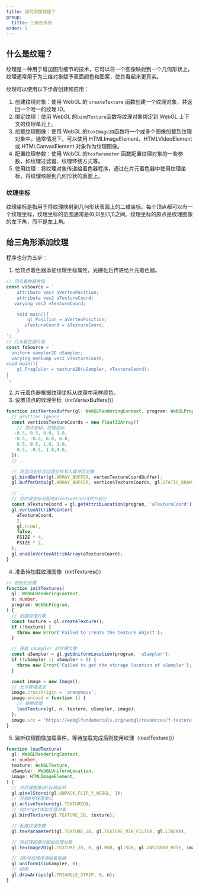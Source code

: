 ```yaml
---
title: 如何添加纹理？
group:
  title: 三角形系列
order: 5
---
```


## 什么是纹理？

纹理是一种用于增加图形细节的技术，它可以将一个图像映射到一个几何形状上。纹理通常用于为三维对象赋予表面颜色和图案，使其看起来更真实。

纹理可以使用以下步骤创建和应用：

1. 创建纹理对象：使用 WebGL 的 `createTexture` 函数创建一个纹理对象，并返回一个唯一的纹理 ID。
2. 绑定纹理：使用 WebGL 的`bindTexture`函数将纹理对象绑定到 WebGL 上下文的纹理单元上。
3. 加载纹理图像：使用 WebGL 的`texImage2D`函数将一个或多个图像加载到纹理对象中。通常情况下，可以使用 HTMLImageElement、HTMLVideoElement 或 HTMLCanvasElement 对象作为纹理图像。
4. 配置纹理参数：使用 WebGL 的`texParameter` 函数配置纹理对象的一些参数，如纹理过滤器、纹理环绕方式等。
5. 使用纹理：将纹理对象传递给着色器程序，通过在片元着色器中使用纹理坐标，将纹理映射到几何形状的表面上。

### 纹理坐标

纹理坐标是指用于将纹理映射到几何形状表面上的二维坐标。每个顶点都可以有一个纹理坐标，纹理坐标的范围通常是(0,0)到(1,1)之间。纹理坐标的原点是纹理图像的左下角，而不是左上角。

## 给三角形添加纹理

程序也分为五步：

1. 给顶点着色器添加纹理坐标属性，光栅化后传递给片元着色器。

```ts
// 顶点着色器片段
const vsSource = `
    attribute vec4 aVertexPosition;
    attribute vec2 aTextureCoord;
   varying vec2 vTextureCoord;

    void main(){
        gl_Position = aVertexPosition;
       vTextureCoord = aTextureCoord;
    }
`;
// 片元着色器片段
const fsSource = `
  uniform sampler2D uSampler;
  varying mediump vec2 vTextureCoord;
void main(){
    gl_FragColor = texture2D(uSampler, vTextureCoord);
}
`;
```

2. 片元着色器根据纹理坐标从纹理中采样颜色。
3. 设置顶点的纹理坐标（initVertexBuffers()）

```ts
function initVertexBuffer(gl: WebGLRenderingContext, program: WebGLProgram) {
  // prettier-ignore
  const verticesTextureCoords = new Float32Array([
    // 顶点坐标，纹理坐标
   -0.5, 0.5, 0.0, 1.0, 
   -0.5, -0.5, 0.0, 0.0,
    0.5, 0.5, 1.0, 1.0,
    0.5, -0.5, 1.0,0.0,
  ]);
  // ...

  // 将顶点坐标与纹理坐标写入缓冲区对象
  gl.bindBuffer(gl.ARRAY_BUFFER, vertexTextureCoordBuffer);
  gl.bufferData(gl.ARRAY_BUFFER, verticesTextureCoords, gl.STATIC_DRAW);

  // ...
  // 将纹理坐标分配给aTextureCoord并开启它
  const aTextureCoord = gl.getAttribLocation(program, 'aTextureCoord');
  gl.vertexAttribPointer(
    aTextureCoord,
    2,
    gl.FLOAT,
    false,
    FSIZE * 4,
    FSIZE * 2,
  );
  gl.enableVertexAttribArray(aTextureCoord);
}
```

4. 准备待加载纹理图像（initTextures()）

```ts
// 初始化纹理
function initTextures(
  gl: WebGLRenderingContext,
  n: number,
  program: WebGLProgram,
) {
  // 创建纹理对象
  const texture = gl.createTexture();
  if (!texture) {
    throw new Error('Failed to create the texture object');
  }

  // 获取 uSampler 的存储位置
  const uSampler = gl.getUniformLocation(program, 'uSampler');
  if (!uSampler || uSampler < 0) {
    throw new Error('Failed to get the storage location of uSampler');
  }

  const image = new Image();
  // 允许跨域请求
  image.crossOrigin = 'anonymous';
  image.onload = function () {
    // 使用纹理
    loadTexture(gl, n, texture, uSampler, image);
  };
  image.src = 'https://webglfundamentals.org/webgl/resources/f-texture.png';
}
```

5. 监听纹理图像加载事件，等待加载完成后则使用纹理（loadTexture()）

```ts
function loadTexture(
  gl: WebGLRenderingContext,
  n: number,
  texture: WebGLTexture,
  uSampler: WebGLUniformLocation,
  image: HTMLImageElement,
) {
  // 对纹理图像进行y轴反转
  gl.pixelStorei(gl.UNPACK_FLIP_Y_WEBGL, 1);
  // 开启0号纹理单元
  gl.activeTexture(gl.TEXTURE0);
  // 向target绑定纹理对象
  gl.bindTexture(gl.TEXTURE_2D, texture);

  // 配置纹理参数
  gl.texParameteri(gl.TEXTURE_2D, gl.TEXTURE_MIN_FILTER, gl.LINEAR);

  // 将纹理图像分配给纹理对象
  gl.texImage2D(gl.TEXTURE_2D, 0, gl.RGB, gl.RGB, gl.UNSIGNED_BYTE, image);

  // 将0号纹理传递给着色器
  gl.uniform1i(uSampler, 0);
  // 绘制
  gl.drawArrays(gl.TRIANGLE_STRIP, 0, n);
}
```

<code src="../demos/triangle/textureQuad.tsx" ></code>
